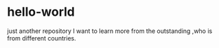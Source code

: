 # hello-world
just another repository
I want to learn more from the outstanding ,who is from different countries.
